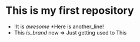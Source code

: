 # This is my first repository
- !It is _awesome_
*Here is another_line!
- This _is_brand_ new
=> Just getting used to This
